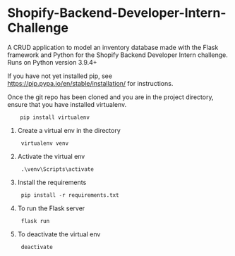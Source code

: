# Shopify-Backend-Developer-Intern-Challenge
A CRUD application to model an inventory database made with the Flask framework and Python for the Shopify Backend Developer Intern challenge.
Runs on Python version 3.9.4+

If you have not yet installed pip, see https://pip.pypa.io/en/stable/installation/ for instructions. 

Once the git repo has been cloned and you are in the project directory, ensure that you have installed virtualenv. 

        pip install virtualenv



1. Create a virtual env in the directory 

        virtualenv venv

2. Activate the virtual env 

        .\venv\Scripts\activate

3. Install the requirements 

        pip install -r requirements.txt 

4. To run the Flask server 

        flask run 


5. To deactivate the virtual env  

        deactivate
